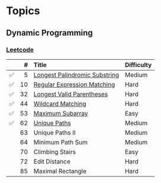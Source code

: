 # Topics

## Dynamic Programming

### [Leetcode](https://leetcode.com/tag/dynamic-programming/)

|  | # | Title | Difficulty |
|:-------:|-------:|:------|:------|
|:white_check_mark:| 5 | [Longest Palindromic Substring](https://github.com/ympons/katas/tree/master/leetcode/0005-longest-palindromic-substring) | Medium |
|:white_check_mark:| 10 | [Regular Expression Matching](https://github.com/ympons/katas/tree/master/leetcode/0010-regular-expression-matching) | Hard |
|:white_check_mark:| 32 | [Longest Valid Parentheses](https://github.com/ympons/katas/tree/master/leetcode/0032-longest-valid-parentheses) | Hard |
|:white_check_mark:| 44 | [Wildcard Matching](https://github.com/ympons/katas/tree/master/leetcode/0044-wildcard-matching) | Hard |
|:white_check_mark:| 53 | [Maximum Subarray](https://github.com/ympons/katas/tree/master/leetcode/0053-maximum-subarray) | Easy |
|:white_check_mark:| 62 | [Unique Paths](https://github.com/ympons/katas/tree/master/leetcode/0062-unique-paths) | Medium |
|                  | 63 | Unique Paths II | Medium |
|                  | 64 | Minimum Path Sum | Medium |
|                  | 70 | Climbing Stairs | Easy |
|                  | 72 | Edit Distance | Hard |
|                  | 85 | Maximal Rectangle | Hard |
 